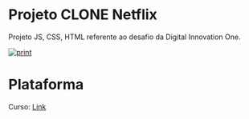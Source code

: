 # Projeto CLONE Netflix

  Projeto JS, CSS, HTML referente ao desafio da Digital Innovation One.
</p>
<a href="https://ibb.co/kHxXJZ0"><img src="https://i.ibb.co/SsPBcS0/print.png" alt="print" border="0"></a>
<h1>Plataforma</h1>
Curso:  <a href="https://web.dio.me/track/0de91bfb-3656-4ea2-ae81-6eeb0582f738" target="_blank">Link</a>
